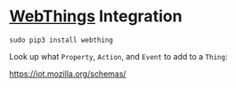 # [WebThings](https://iot.mozilla.org/framework/) Integration

```
sudo pip3 install webthing
```

Look up what `Property`, `Action`, and `Event` to add to a `Thing`:

https://iot.mozilla.org/schemas/
